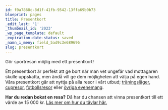 ```yaml
---
id: f0a7868c-8d1f-41fb-9542-13ffa69b0b73
blueprint: pages
title: Presentkort
_edit_last: '1'
_thumbnail_id: '2023'
_wp_page_template: default
_expiration-date-status: saved
_namn_i_meny: field_5ad9c3e689696
slug: presentkort
---
```

Gör sportresan möjlig med ett presentkort!

Ett presentkort är perfekt att ge bort när man vet ungefär vad mottagaren skulle uppskatta, men ändå vill ge dem möjligheten att välja på egen hand. Våra presentkort går att nyttja på alla resor i vårt utbud; <a href="https://olka.se/traningslager/">träningsläger</a>, <a href="https://olka.se/cuper/">cupresor</a>, <a href="https://olka.se/fotbollsresor/">fotbollsresor</a> eller <a href="https://olka.se/ovriga-resor/">övriga evenemang</a>.

<strong>Har du redan bokat en resa?</strong> Då har du chansen att vinna presentkort till ett värde av 15 000 kr. <a href="http://olka.se/om-olka/presentkort/vinn-presentkort/">Läs mer om hur du tävlar här.</a>